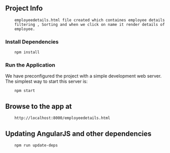 ## Project Info

```
    employeedetails.html file created which containes employee details
    filtering , Sorting and when we click on name it render details of
    employee.
```


### Install Dependencies

```
    npm install
```

### Run the Application

We have preconfigured the project with a simple development web server. The simplest way to start
this server is:

```
    npm start
```

## Browse to the app at

```
    http://localhost:8000/employeedetails.html
```

## Updating AngularJS and other dependencies

```
    npm run update-deps
```

